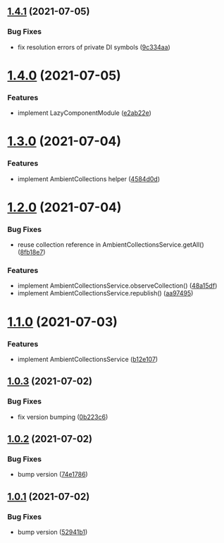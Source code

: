 ## [1.4.1](https://github.com/alexkunin/ngx-misc/compare/v1.4.0...v1.4.1) (2021-07-05)


### Bug Fixes

* fix resolution errors of private DI symbols ([9c334aa](https://github.com/alexkunin/ngx-misc/commit/9c334aaea6c6edc1061aae713023b7220108533b))

# [1.4.0](https://github.com/alexkunin/ngx-misc/compare/v1.3.0...v1.4.0) (2021-07-05)


### Features

* implement LazyComponentModule ([e2ab22e](https://github.com/alexkunin/ngx-misc/commit/e2ab22e9491b455e3548f41b10f51a5595396798))

# [1.3.0](https://github.com/alexkunin/ngx-misc/compare/v1.2.0...v1.3.0) (2021-07-04)


### Features

* implement AmbientCollections helper ([4584d0d](https://github.com/alexkunin/ngx-misc/commit/4584d0d307af1cd279d7aa69ac347aafcfe604bb))

# [1.2.0](https://github.com/alexkunin/ngx-misc/compare/v1.1.0...v1.2.0) (2021-07-04)


### Bug Fixes

* reuse collection reference in AmbientCollectionsService.getAll() ([8fb18e7](https://github.com/alexkunin/ngx-misc/commit/8fb18e78721c28a650436c30be04cb7cc956538c))


### Features

* implement AmbientCollectionsService.observeCollection() ([48a15df](https://github.com/alexkunin/ngx-misc/commit/48a15dfa362d702731836b435b4ed83c04c8c679))
* implement AmbientCollectionsService.republish() ([aa97495](https://github.com/alexkunin/ngx-misc/commit/aa9749541a17bd332ad3d9dc2556afc579937fdd))

# [1.1.0](https://github.com/alexkunin/ngx-misc/compare/v1.0.3...v1.1.0) (2021-07-03)


### Features

* implement AmbientCollectionsService ([b12e107](https://github.com/alexkunin/ngx-misc/commit/b12e10703e603d03b6b65e497236ec9f57a4b6a4))

## [1.0.3](https://github.com/alexkunin/ngx-misc/compare/v1.0.2...v1.0.3) (2021-07-02)


### Bug Fixes

* fix version bumping ([0b223c6](https://github.com/alexkunin/ngx-misc/commit/0b223c67af799f4b28994afb2e685443516336c7))

## [1.0.2](https://github.com/alexkunin/ngx-misc/compare/v1.0.1...v1.0.2) (2021-07-02)


### Bug Fixes

* bump version ([74e1786](https://github.com/alexkunin/ngx-misc/commit/74e17860345bd44f6c4e1fd85ac483b9cf7a1977))

## [1.0.1](https://github.com/alexkunin/ngx-misc/compare/v1.0.0...v1.0.1) (2021-07-02)


### Bug Fixes

* bump version ([52941b1](https://github.com/alexkunin/ngx-misc/commit/52941b110f4621f78f0644998cfb9deedc5a7342))
